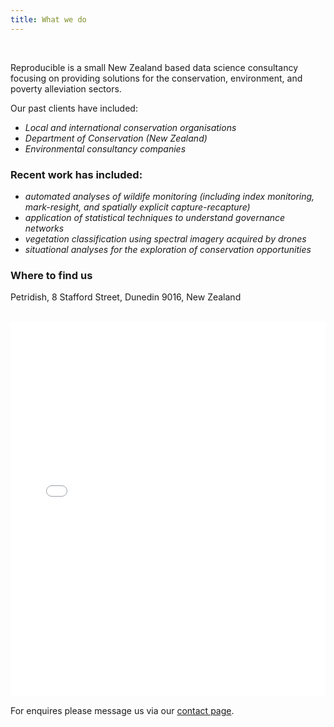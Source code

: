 ```yaml
---
title: What we do
---
```


<br/>

Reproducible is a small New Zealand based data science consultancy focusing on providing solutions for the conservation, environment, and poverty alleviation sectors.

Our past clients have included:
- *Local and international conservation organisations*
- *Department of Conservation (New Zealand)*
- *Environmental consultancy companies*


### Recent work has included:
- *automated analyses of wildife monitoring (including index monitoring, mark-resight, and spatially explicit capture-recapture)*
- *application of statistical techniques to understand governance networks*
- *vegetation classification using spectral imagery acquired by drones*
- *situational analyses for the exploration of conservation opportunities*


### Where to find us

Petridish, 8 Stafford Street, Dunedin 9016, New Zealand

<br/>

<iframe src="./assets/images/petridish_map.html" height="600px" width="100%" style="border:none;"></iframe>

<br/>

For enquires please message us via our [contact page](contact.md).


